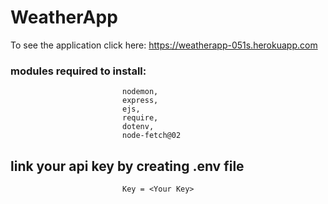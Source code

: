 # WeatherApp

To see the application  click here:   https://weatherapp-051s.herokuapp.com

### modules required to install:
                             nodemon,
                             express,
                             ejs,
                             require,
                             dotenv,
                             node-fetch@02
                             
                             
 ## link your api key by creating .env file
                             Key = <Your Key>
                             
